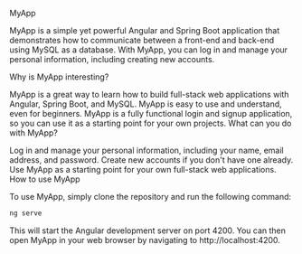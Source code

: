 MyApp

MyApp is a simple yet powerful Angular and Spring Boot application that demonstrates how to communicate between a front-end and back-end using MySQL as a database. With MyApp, you can log in and manage your personal information, including creating new accounts.

Why is MyApp interesting?

MyApp is a great way to learn how to build full-stack web applications with Angular, Spring Boot, and MySQL.
MyApp is easy to use and understand, even for beginners.
MyApp is a fully functional login and signup application, so you can use it as a starting point for your own projects.
What can you do with MyApp?

Log in and manage your personal information, including your name, email address, and password.
Create new accounts if you don't have one already.
Use MyApp as a starting point for your own full-stack web applications.
How to use MyApp

To use MyApp, simply clone the repository and run the following command:

```bash
ng serve
```
This will start the Angular development server on port 4200. You can then open MyApp in your web browser by navigating to http://localhost:4200.
